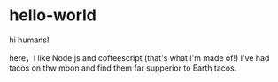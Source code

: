 # hello-world

hi humans!

here，I like Node.js and coffeescript (that's what I'm made of!)
I've had tacos on thw moon and find them far supperior to Earth tacos.
